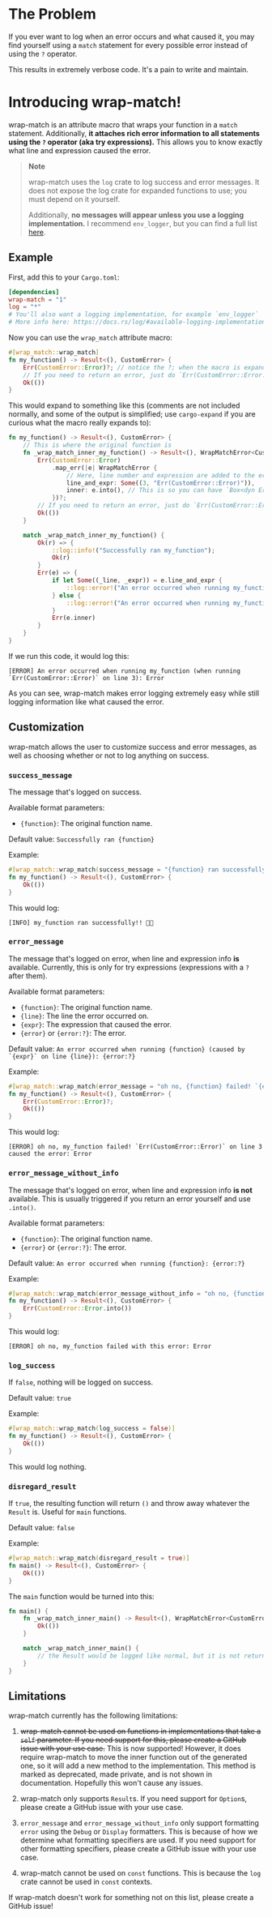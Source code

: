 # The Problem

If you ever want to log when an error occurs and what caused it, you may find yourself using a `match` statement for every possible error instead of using the `?` operator.

This results in extremely verbose code. It's a pain to write and maintain.

# Introducing wrap-match!

wrap-match is an attribute macro that wraps your function in a `match` statement. Additionally, **it attaches rich error information to all statements using the `?` operator (aka try expressions).**
This allows you to know exactly what line and expression caused the error.

> **Note**
>
> wrap-match uses the `log` crate to log success and error messages. It does not expose the log crate for expanded functions to use; you must depend on it yourself.
>
> Additionally, **no messages will appear unless you use a logging implementation.** I recommend `env_logger`, but you can find a full list
> [here](https://docs.rs/log/#available-logging-implementations).

## Example

First, add this to your `Cargo.toml`:

```toml
[dependencies]
wrap-match = "1"
log = "*"
# You'll also want a logging implementation, for example `env_logger`
# More info here: https://docs.rs/log/#available-logging-implementations
```

Now you can use the `wrap_match` attribute macro:

```rust
#[wrap_match::wrap_match]
fn my_function() -> Result<(), CustomError> {
    Err(CustomError::Error)?; // notice the ?; when the macro is expanded, it will be modified to include line number and expression
    // If you need to return an error, just do `Err(CustomError::Error.into())`
    Ok(())
}
```

This would expand to something like this (comments are not included normally, and some of the output is simplified; use `cargo-expand` if you are curious what the macro really expands to):

```rust
fn my_function() -> Result<(), CustomError> {
    // This is where the original function is
    fn _wrap_match_inner_my_function() -> Result<(), WrapMatchError<CustomError>> {
        Err(CustomError::Error)
            .map_err(|e| WrapMatchError {
                // Here, line number and expression are added to the error
                line_and_expr: Some((3, "Err(CustomError::Error)")),
                inner: e.into(), // This is so you can have `Box<dyn Error>` as your error type
            })?;
        // If you need to return an error, just do `Err(CustomError::Error.into())`
        Ok(())
    }

    match _wrap_match_inner_my_function() {
        Ok(r) => {
            ::log::info!("Successfully ran my_function");
            Ok(r)
        }
        Err(e) => {
            if let Some((_line, _expr)) = e.line_and_expr {
                ::log::error!("An error occurred when running my_function (when running `{_expr}` on line {_line}): {:?}", e.inner);
            } else {
                ::log::error!("An error occurred when running my_function: {:?}", e.inner);
            }
            Err(e.inner)
        }
    }
}
```

If we run this code, it would log this:

```log
[ERROR] An error occurred when running my_function (when running `Err(CustomError::Error)` on line 3): Error
```

As you can see, wrap-match makes error logging extremely easy while still logging information like what caused the error.

## Customization

wrap-match allows the user to customize success and error messages, as well as choosing whether or not to log anything on success.

### `success_message`

The message that's logged on success.

Available format parameters:

-   `{function}`: The original function name.

Default value: `Successfully ran {function}`

Example:

```rust
#[wrap_match::wrap_match(success_message = "{function} ran successfully!! 🎉🎉")]
fn my_function() -> Result<(), CustomError> {
    Ok(())
}
```

This would log:

```log
[INFO] my_function ran successfully!! 🎉🎉
```

### `error_message`

The message that's logged on error, when line and expression info **is** available. Currently, this is only for try expressions (expressions with a `?` after them).

Available format parameters:

-   `{function}`: The original function name.
-   `{line}`: The line the error occurred on.
-   `{expr}`: The expression that caused the error.
-   `{error}` or `{error:?}`: The error.

Default value: `` An error occurred when running {function} (caused by `{expr}` on line {line}): {error:?} ``

Example:

```rust
#[wrap_match::wrap_match(error_message = "oh no, {function} failed! `{expr}` on line {line} caused the error: {error:?}")]
fn my_function() -> Result<(), CustomError> {
    Err(CustomError::Error)?;
    Ok(())
}
```

This would log:

```log
[ERROR] oh no, my_function failed! `Err(CustomError::Error)` on line 3 caused the error: Error
```

### `error_message_without_info`

The message that's logged on error, when line and expression info **is not** available. This is usually triggered if you return an error yourself and use `.into()`.

Available format parameters:

-   `{function}`: The original function name.
-   `{error}` or `{error:?}`: The error.

Default value: `An error occurred when running {function}: {error:?}`

Example:

```rust
#[wrap_match::wrap_match(error_message_without_info = "oh no, {function} failed with this error: {error:?}")]
fn my_function() -> Result<(), CustomError> {
    Err(CustomError::Error.into())
}
```

This would log:

```log
[ERROR] oh no, my_function failed with this error: Error
```

### `log_success`

If `false`, nothing will be logged on success.

Default value: `true`

Example:

```rust
#[wrap_match::wrap_match(log_success = false)]
fn my_function() -> Result<(), CustomError> {
    Ok(())
}
```

This would log nothing.

### `disregard_result`

If `true`, the resulting function will return `()` and throw away whatever the `Result` is. Useful for `main` functions.

Default value: `false`

Example:

```rust
#[wrap_match::wrap_match(disregard_result = true)]
fn main() -> Result<(), CustomError> {
    Ok(())
}
```

The `main` function would be turned into this:

```rust
fn main() {
    fn _wrap_match_inner_main() -> Result<(), WrapMatchError<CustomError>> {
        Ok(())
    }

    match _wrap_match_inner_main() {
        // the Result would be logged like normal, but it is not returned
    }
}
```

## Limitations

wrap-match currently has the following limitations:

1.  ~~wrap-match cannot be used on functions in implementations that take a `self` parameter. If you need support for this, please create a GitHub issue with your use case.~~ This is now supported!
    However, it does require wrap-match to move the inner function out of the generated one, so it will add a new method to the implementation. This method is marked as deprecated, made private, and
    is not shown in documentation. Hopefully this won't cause any issues.

1.  wrap-match only supports `Result`s. If you need support for `Option`s, please create a GitHub issue with your use case.

1.  `error_message` and `error_message_without_info` only support formatting `error` using the `Debug` or `Display` formatters. This is because of how we determine what formatting specifiers are used.
    If you need support for other formatting specifiers, please create a GitHub issue with your use case.

1.  wrap-match cannot be used on `const` functions. This is because the `log` crate cannot be used in `const` contexts.

If wrap-match doesn't work for something not on this list, please create a GitHub issue!
